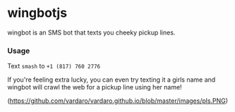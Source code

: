 # wingbotjs

wingbot is an SMS bot that texts you cheeky pickup lines.

### Usage
Text ```smash``` to ```+1 (817) 760 2776```

If you're feeling extra lucky, you can even try texting it a girls name and wingbot will crawl the web for a pickup line using her name! 

(https://github.com/vardaro/vardaro.github.io/blob/master/images/pls.PNG)